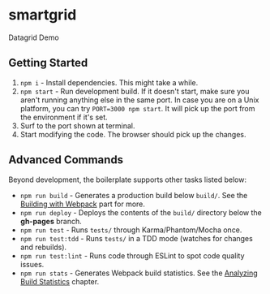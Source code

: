 # smartgrid
Datagrid Demo


## Getting Started

1. `npm i` - Install dependencies. This might take a while.
2. `npm start` - Run development build. If it doesn't start, make sure you aren't running anything else in the same port. In case you are on a Unix platform, you can try `PORT=3000 npm start`. It will pick up the port from the environment if it's set.
3. Surf to the port shown at terminal.
4. Start modifying the code. The browser should pick up the changes.

## Advanced Commands

Beyond development, the boilerplate supports other tasks listed below:

* `npm run build` - Generates a production build below `build/`. See the [Building with Webpack](http://survivejs.com/webpack/building-with-webpack/) part for more.
* `npm run deploy` - Deploys the contents of the `build/` directory below the **gh-pages** branch.
* `npm run test` - Runs `tests/` through Karma/Phantom/Mocha once.
* `npm run test:tdd` - Runs `tests/` in a TDD mode (watches for changes and rebuilds).
* `npm run test:lint` - Runs code through ESLint to spot code quality issues.
* `npm run stats` - Generates Webpack build statistics. See the [Analyzing Build Statistics](http://survivejs.com/webpack/building-with-webpack/analyzing-build-statistics/) chapter.
